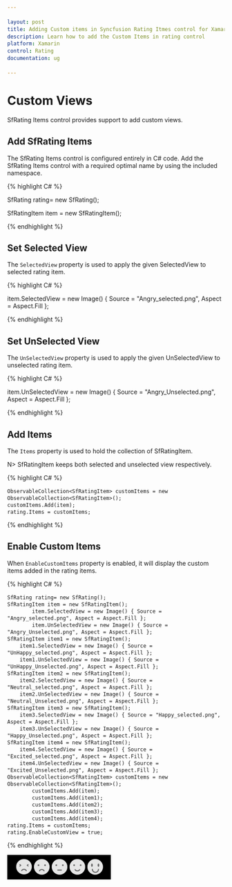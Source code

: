 ```yaml
---

layout: post
title: Adding Custom items in Syncfusion Rating Itmes control for Xamarin.Forms
description: Learn how to add the Custom Items in rating control
platform: Xamarin
control: Rating 
documentation: ug

---
```


# Custom Views

SfRating Items control provides support to add custom views.

## Add SfRating Items

The SfRating Items control is configured entirely in C# code. Add the SfRating Items control with a required optimal name by using the included namespace.

{% highlight C# %}

SfRating rating= new SfRating();

SfRatingItem item = new SfRatingItem();

{% endhighlight %}

## Set Selected View
 
The `SelectedView` property is used to apply the given SelectedView to selected rating item.

{% highlight C# %}

item.SelectedView = new Image() { Source = "Angry_selected.png", Aspect = Aspect.Fill };

{% endhighlight %}

## Set UnSelected View
 
The `UnSelectedView` property is used to apply the given UnSelectedView to unselected rating item.

{% highlight C# %}

item.UnSelectedView = new Image() { Source = "Angry_Unselected.png", Aspect = Aspect.Fill };

{% endhighlight %}

## Add Items

The `Items` property is used to hold the collection of SfRatingItem. 

N> SfRatingItem keeps both selected and unselected view respectively.

{% highlight C# %}

	ObservableCollection<SfRatingItem> customItems = new ObservableCollection<SfRatingItem>();
	customItems.Add(item);
	rating.Items = customItems;

{% endhighlight %}

## Enable Custom Items

When `EnableCustomItems` property is enabled, it will display the custom items added in the rating items. 


{% highlight C# %}
	
	SfRating rating= new SfRating();
	SfRatingItem item = new SfRatingItem();
        	item.SelectedView = new Image() { Source = "Angry_selected.png", Aspect = Aspect.Fill };
        	item.UnSelectedView = new Image() { Source = "Angry_Unselected.png", Aspect = Aspect.Fill };
	SfRatingItem item1 = new SfRatingItem();
		item1.SelectedView = new Image() { Source = "UnHappy_selected.png", Aspect = Aspect.Fill };
		item1.UnSelectedView = new Image() { Source = "UnHappy_Unselected.png", Aspect = Aspect.Fill };
	SfRatingItem item2 = new SfRatingItem();
		item2.SelectedView = new Image() { Source = "Neutral_selected.png", Aspect = Aspect.Fill };
		item2.UnSelectedView = new Image() { Source = "Neutral_Unselected.png", Aspect = Aspect.Fill };
	SfRatingItem item3 = new SfRatingItem();
		item3.SelectedView = new Image() { Source = "Happy_selected.png", Aspect = Aspect.Fill };
		item3.UnSelectedView = new Image() { Source = "Happy_Unselected.png", Aspect = Aspect.Fill };
	SfRatingItem item4 = new SfRatingItem();
		item4.SelectedView = new Image() { Source = "Excited_selected.png", Aspect = Aspect.Fill };
		item4.UnSelectedView = new Image() { Source = "Excited_Unselected.png", Aspect = Aspect.Fill };
	ObservableCollection<SfRatingItem> customItems = new ObservableCollection<SfRatingItem>();
            customItems.Add(item);
            customItems.Add(item1);
            customItems.Add(item2);
            customItems.Add(item3);
            customItems.Add(item4);
	rating.Items = customItems;
	rating.EnableCustomView = true;

{% endhighlight %}

![](images/CustomviewItems.png)
 




 
